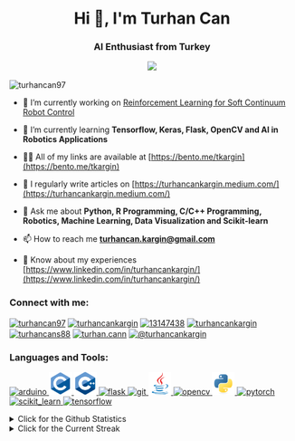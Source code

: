 <h1 align="center">Hi 👋, I'm Turhan Can</h1>
<h3 align="center">AI Enthusiast from Turkey</h3>
<p align="middle"><img src="https://media.giphy.com/media/bcKmIWkUMCjVm/giphy.gif" width="91px"></h2> 
<p align="left"> <img src="https://komarev.com/ghpvc/?username=turhancan97&label=Profile%20views&color=0e75b6&style=flat" alt="turhancan97" /> </p>

- 🔭 I’m currently working on [Reinforcement Learning for Soft Continuum Robot Control](https://github.com/turhancan97/RL-based-Control-of-a-Soft-Continuum-Robot)

- 🌱 I’m currently learning **Tensorflow, Keras, Flask, OpenCV and AI in Robotics Applications**

- 👨‍💻 All of my links are available at [https://bento.me/tkargin](https://bento.me/tkargin)

- 📝 I regularly write articles on [https://turhancankargin.medium.com/](https://turhancankargin.medium.com/)

- 💬 Ask me about **Python, R Programming, C/C++ Programming, Robotics, Machine Learning, Data Visualization and Scikit-learn**

- 📫 How to reach me **turhancan.kargin@gmail.com**

- 📄 Know about my experiences [https://www.linkedin.com/in/turhancankargin/](https://www.linkedin.com/in/turhancankargin/)

<h3 align="left">Connect with me:</h3>
<p align="left">
<a href="https://twitter.com/turhancan97" target="blank"><img align="center" src="https://cdn.jsdelivr.net/npm/simple-icons@3.0.1/icons/twitter.svg" alt="turhancan97" height="30" width="40" /></a>
<a href="https://linkedin.com/in/turhancankargin" target="blank"><img align="center" src="https://cdn.jsdelivr.net/npm/simple-icons@3.0.1/icons/linkedin.svg" alt="turhancankargin" height="30" width="40" /></a>
<a href="https://stackoverflow.com/users/13147438" target="blank"><img align="center" src="https://cdn.jsdelivr.net/npm/simple-icons@3.0.1/icons/stackoverflow.svg" alt="13147438" height="30" width="40" /></a>
<a href="https://kaggle.com/turhancankargin" target="blank"><img align="center" src="https://cdn.jsdelivr.net/npm/simple-icons@3.0.1/icons/kaggle.svg" alt="turhancankargin" height="30" width="40" /></a>
<a href="https://fb.com/turhancans88" target="blank"><img align="center" src="https://cdn.jsdelivr.net/npm/simple-icons@3.0.1/icons/facebook.svg" alt="turhancans88" height="30" width="40" /></a>
<a href="https://instagram.com/turhan.cann" target="blank"><img align="center" src="https://cdn.jsdelivr.net/npm/simple-icons@3.0.1/icons/instagram.svg" alt="turhan.cann" height="30" width="40" /></a>
<a href="https://medium.com/@turhancankargin" target="blank"><img align="center" src="https://cdn.jsdelivr.net/npm/simple-icons@3.0.1/icons/medium.svg" alt="@turhancankargin" height="30" width="40" /></a>
</p>

<h3 align="left">Languages and Tools:</h3>
<p align="left"> <a href="https://www.arduino.cc/" target="_blank"> <img src="https://cdn.worldvectorlogo.com/logos/arduino-1.svg" alt="arduino" width="40" height="40"/> </a> <a href="https://www.cprogramming.com/" target="_blank"> <img src="https://raw.githubusercontent.com/devicons/devicon/master/icons/c/c-original.svg" alt="c" width="40" height="40"/> </a> <a href="https://www.w3schools.com/cpp/" target="_blank"> <img src="https://raw.githubusercontent.com/devicons/devicon/master/icons/cplusplus/cplusplus-original.svg" alt="cplusplus" width="40" height="40"/> </a> <a href="https://flask.palletsprojects.com/" target="_blank"> <img src="https://www.vectorlogo.zone/logos/pocoo_flask/pocoo_flask-icon.svg" alt="flask" width="40" height="40"/> </a> <a href="https://git-scm.com/" target="_blank"> <img src="https://www.vectorlogo.zone/logos/git-scm/git-scm-icon.svg" alt="git" width="40" height="40"/> </a> <a href="https://www.java.com" target="_blank"> <img src="https://raw.githubusercontent.com/devicons/devicon/master/icons/java/java-original.svg" alt="java" width="40" height="40"/> </a> <a href="https://opencv.org/" target="_blank"> <img src="https://www.vectorlogo.zone/logos/opencv/opencv-icon.svg" alt="opencv" width="40" height="40"/> </a> <a href="https://www.python.org" target="_blank"> <img src="https://raw.githubusercontent.com/devicons/devicon/master/icons/python/python-original.svg" alt="python" width="40" height="40"/> </a> <a href="https://pytorch.org/" target="_blank"> <img src="https://www.vectorlogo.zone/logos/pytorch/pytorch-icon.svg" alt="pytorch" width="40" height="40"/> </a> <a href="https://scikit-learn.org/" target="_blank"> <img src="https://upload.wikimedia.org/wikipedia/commons/0/05/Scikit_learn_logo_small.svg" alt="scikit_learn" width="40" height="40"/> </a> <a href="https://www.tensorflow.org" target="_blank"> <img src="https://www.vectorlogo.zone/logos/tensorflow/tensorflow-icon.svg" alt="tensorflow" width="40" height="40"/> </a> </p>

<details>
  <summary>Click for the Github Statistics</summary>
  
  <div align="left">
    <a>
      <p><img width="400" align="left" src="https://github-readme-stats.vercel.app/api?username=turhancan97&show_icons=true&locale=en" alt="turhancan97" /></p>
    </a>
    <a>
      <p><img width="300" align="center" src="https://github-readme-stats.vercel.app/api/top-langs?username=turhancan97&show_icons=true&locale=en&layout=compact" alt="turhancan97" /></p>
    </a>
  </div>
</details>

<details>
  <summary>Click for the Current Streak</summary>
  
  <div align="left">
    <a href="https://git.io/streak-stats">
      <p><img align="left" src="https://github-readme-streak-stats.herokuapp.com?user=turhancan97&border_radius=80" alt="turhancan97" /></p>
    </a>
    <a href="https://app.daily.dev/tkargin" target="_blank">
      <img width="200" align="center" src="https://github.com/turhancan97/turhancan97/blob/master/devcard.svg" alt="Turhan Can Kargın's Dev Card"/>
    </a>
  </div>
</details>
